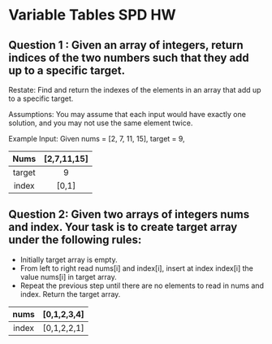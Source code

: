 # Variable Tables SPD HW

## Question 1 : Given an array of integers, return indices of the two numbers such that they add up to a specific target.


Restate: Find and return the indexes of the elements in an array that add up to a specific target.

Assumptions: You may assume that each input would have exactly one solution, and you may not use the same element twice.

Example Input: Given nums = [2, 7, 11, 15], target = 9,

| Nums | [2,7,11,15] |
| :---:   | :-: |
| target | 9 |  
| index | [0,1] |

## Question 2: Given two arrays of integers nums and index. Your task is to create target array under the following rules:
* Initially target array is empty.
* From left to right read nums[i] and index[i], insert at index index[i] the value nums[i] in target array.
* Repeat the previous step until there are no elements to read in nums and index.
Return the target array.


| nums | [0,1,2,3,4]  | 
| :---:   | :-: |
| index | [0,1,2,2,1] |  
